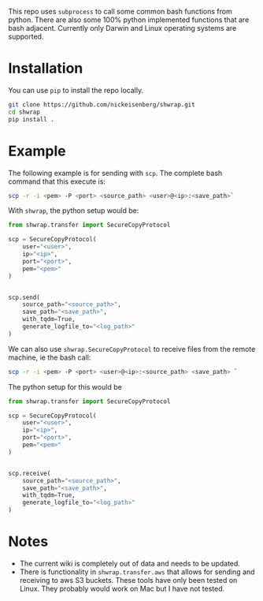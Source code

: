 This repo uses `subprocess` to call some common bash functions
from python. There are also some 100% python implemented functions that are
bash adjacent. Currently only Darwin and Linux operating systems are supported.

# Installation
You can use `pip` to install the repo locally.
```bash
git clone https://github.com/nickeisenberg/shwrap.git
cd shwrap
pip install .
```

# Example

The following example is for sending with `scp`. The complete bash command that
this execute is:

```bash
scp -r -i <pem> -P <port> <source_path> <user>@<ip>:<save_path>`
```

With `shwrap`, the python setup would be:
```python
from shwrap.transfer import SecureCopyProtocol

scp = SecureCopyProtocol(
    user="<user>",
    ip="<ip>",
    port="<port>",
    pem="<pem>"
)


scp.send(
    source_path="<source_path>",
    save_path="<save_path>",
    with_tqdm=True,
    generate_logfile_to="<log_path>"
)
```

We can also use `shwrap.SecureCopyProtocol` to receive files from the remote
machine, ie the bash call:
```bash
scp -r -i <pem> -P <port> <user>@<ip>:<source_path> <save_path> `
```

The python setup for this would be 
```python
from shwrap.transfer import SecureCopyProtocol

scp = SecureCopyProtocol(
    user="<user>",
    ip="<ip>",
    port="<port>",
    pem="<pem>"
)


scp.receive(
    source_path="<source_path>",
    save_path="<save_path>",
    with_tqdm=True,
    generate_logfile_to="<log_path>"
)
```

# Notes
* The current wiki is completely out of data and needs to be updated.
* There is functionality in `shwrap.transfer.aws` that allows for sending and
  receiving to aws S3 buckets. These tools have only been tested on Linux. They
  probably would work on Mac but I have not tested.
